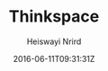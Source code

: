 ---
title: "Thinkspace"
github: https://github.com/heiswayi/thinkspace
demo: https://heiswayi.github.io/thinkspace/
author: Heiswayi Nrird

ssg:
  - Jekyll
cms:
  - No Cms
date: 2016-06-11T09:31:31Z
github_branch: master
description: "Just another minimalist Jekyll theme which designed for technical writing blog."
stale: true
---
